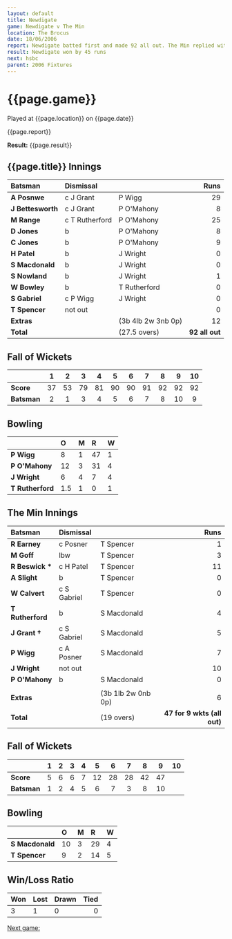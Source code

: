 ```yaml
---
layout: default
title: Newdigate
game: Newdigate v The Min
location: The Brocus
date: 18/06/2006
report: Newdigate batted first and made 92 all out. The Min replied with 47 for 9 wkts (all out)
result: Newdigate won by 45 runs
next: hsbc
parent: 2006 Fixtures
---
```


# {{page.game}}

Played at {{page.location}} on {{page.date}}

{{page.report}}

**Result:** {{page.result}}

## {{page.title}} Innings

| Batsman | Dismissal |  | Runs |
|:---|:---|---|---:|
| **A Posnwe** | c J Grant | P Wigg | 29 |
| **J Bettesworth** | c J Grant | P O'Mahony | 8 |
| **M Range** | c T Rutherford | P O'Mahony | 25 |
| **D Jones** | b | P O'Mahony | 8 |
| **C Jones** | b | P O'Mahony | 9 |
| **H Patel** | b | J Wright | 0 |
| **S Macdonald** | b | J Wright |  0|
| **S Nowland** | b | J Wright | 1 |
| **W Bowley** | b | T Rutherford | 0 |
| **S Gabriel** | c P Wigg | J Wright | 0 |
| **T Spencer** | not out |  | 0 |
| **Extras** | | (3b 4lb 2w 3nb 0p) | 12 |
| **Total** | | (27.5 overs) | **92 all out** |

## Fall of Wickets

| | 1 | 2 | 3 | 4 | 5 | 6 | 7 | 8 | 9 | 10 |
|---|:---:|:---:|:---:|:---:|:---:|:---:|:---:|:---:|:---:|:---:|
| **Score** | 37 | 53 | 79 | 81 | 90 | 90 | 91 | 92 | 92 | 92 |
| **Batsman** | 2 | 1 | 3 | 4 | 5 | 6 | 7 | 8 | 10 | 9 |

## Bowling

| | O | M | R | W |
|---|:---|:---|:---|:---|
| **P Wigg** | 8 | 1 | 47 | 1 |
| **P O'Mahony** | 12 | 3 | 31 | 4 |
| **J Wright** | 6 | 4 | 7 | 4 |
| **T Rutherford** | 1.5 | 1 | 0 | 1 |

## The Min Innings

| Batsman | Dismissal |  | Runs |
|:---|:---|---|---:|
| **R Earney** | c Posner | T Spencer | 1 |
| **M Goff** | lbw | T Spencer | 3 |
| **R Beswick &#42;** | c H Patel | T Spencer | 11 |
| **A Slight** | b | T Spencer | 0 |
| **W Calvert** | c S Gabriel | T Spencer | 0 |
| **T Rutherford** | b | S Macdonald | 4 |
| **J Grant &#8224;** | c S Gabriel | S Macdonald | 5 |
| **P Wigg** | c A Posner | S Macdonald | 7 |
| **J Wright** | not out |  | 10 |
| **P O'Mahony** | b | S Macdonald | 0 |
|  |  |  |  |
| **Extras** | | (3b 1lb 2w 0nb 0p) | 6 |
| **Total** | | (19 overs) | **47 for 9 wkts (all out)** |

## Fall of Wickets

| | 1 | 2 | 3 | 4 | 5 | 6 | 7 | 8 | 9 | 10 |
|---|:---:|:---:|:---:|:---:|:---:|:---:|:---:|:---:|:---:|:---:|
| **Score** | 5 | 6 | 6 | 7 | 12 | 28 | 28 | 42 | 47 |  |
| **Batsman** | 1 | 2 | 4 | 5 | 6 | 7 | 3 | 8 | 10 |  |

## Bowling

| | O | M | R | W |
|---|:---|:---|:---|:---|
| **S Macdonald** | 10 | 3 | 29 | 4 |
| **T Spencer** | 9 | 2 | 14 | 5 |

## Win/Loss Ratio

| Won | Lost | Drawn | Tied |
|:---|:---|:---|---:|
| 3 | 1 | 0 | 0 |

[Next game:]({{page.next}})